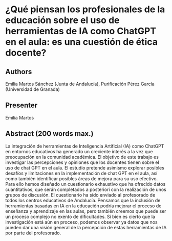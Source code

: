 # ¿Qué piensan los profesionales de la educación sobre el uso de herramientas de IA como ChatGPT en el aula: es una cuestión de ética docente?

## Authors

Emilia Martos Sánchez (Junta de Andalucía), Purificación Pérez García (Universidad de Granada)

## Presenter

Emilia Martos

## Abstract (200 words max.) 

La integración de herramientas de Inteligencia Artificial (IA) como ChatGPT en entornos educativos ha generado un creciente interés a la vez que preocupación en la comunidad académica.  El objetivo de este trabajo es investigar las percepciones y opiniones que los docentes tienen sobre el uso de chat GPT en el aula. El estudio pretende asimismo explorar posibles desafíos y limitaciones en la implementación de chat GPT en el aula, así como también identificar posibles áreas de mejora para su uso efectivo. 
Para ello hemos diseñado un cuestionario exhaustivo que ha ofrecido datos cuantitativos, que serán completados a posteriori con la realización de unos grupos de discusión. El cuestionario ha sido enviado al profesorado de todos los centros educativos de Andalucía. Pensamos que la inclusión de herramientas basadas en IA en la educación podría mejorar el proceso de enseñanza y aprendizaje en las aulas, pero también creemos que puede ser un proceso complejo no exento de dificultades. Si bien es cierto que la investigación está aún en proceso, podemos observar ya datos que nos pueden dar una visión general de la percepción de estas herramientas de IA por parte del profesorado.

